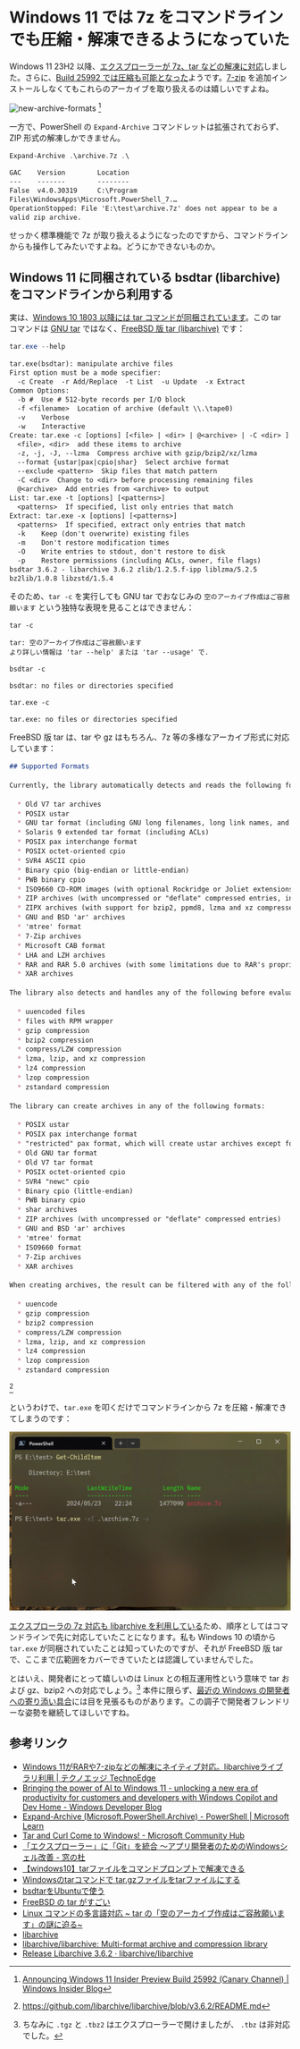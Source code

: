 # Windows 11 では 7z をコマンドラインでも圧縮・解凍できるようになっていた

Windows 11 23H2 以降、[エクスプローラーが 7z、tar などの解凍に対応](https://blogs.windows.com/windowsdeveloper/2023/05/23/bringing-the-power-of-ai-to-windows-11-unlocking-a-new-era-of-productivity-for-customers-and-developers-with-windows-copilot-and-dev-home/)しました。さらに、[Build 25992 では圧縮も可能となった](https://blogs.windows.com/windows-insider/2023/11/08/announcing-windows-11-insider-preview-build-25992-canary-channel/)ようです。[7-zip](https://7-zip.opensource.jp/) を追加インストールしなくてもこれらのアーカイブを取り扱えるのは嬉しいですよね。

![new-archive-formats](https://blogs.windows.com/wp-content/uploads/prod/sites/44/2023/11/new-archive-formats.png) [^1]

[^1]: [Announcing Windows 11 Insider Preview Build 25992 (Canary Channel) | Windows Insider Blog](https://blogs.windows.com/windows-insider/2023/11/08/announcing-windows-11-insider-preview-build-25992-canary-channel/)

一方で、PowerShell の `Expand-Archive` コマンドレットは拡張されておらず、ZIP 形式の解凍しかできません。

```powershell
Expand-Archive .\archive.7z .\
```

```log
GAC    Version        Location
---    -------        --------
False  v4.0.30319     C:\Program Files\WindowsApps\Microsoft.PowerShell_7.…
OperationStopped: File 'E:\test\archive.7z' does not appear to be a valid zip archive.
```

せっかく標準機能で 7z が取り扱えるようになったのですから、コマンドラインからも操作してみたいですよね。どうにかできないものか。

## Windows 11 に同梱されている bsdtar (libarchive) をコマンドラインから利用する

実は、[Windows 10 1803 以降には tar コマンドが同梱されています](https://techcommunity.microsoft.com/t5/containers/tar-and-curl-come-to-windows/ba-p/382409)。この tar コマンドは [GNU tar](https://www.gnu.org/software/tar/) ではなく、[FreeBSD 版 tar (libarchive)](https://www.libarchive.org/) です：

```powershell
tar.exe --help
```

```log
tar.exe(bsdtar): manipulate archive files
First option must be a mode specifier:
  -c Create  -r Add/Replace  -t List  -u Update  -x Extract
Common Options:
  -b #  Use # 512-byte records per I/O block
  -f <filename>  Location of archive (default \\.\tape0)
  -v    Verbose
  -w    Interactive
Create: tar.exe -c [options] [<file> | <dir> | @<archive> | -C <dir> ]
  <file>, <dir>  add these items to archive
  -z, -j, -J, --lzma  Compress archive with gzip/bzip2/xz/lzma
  --format {ustar|pax|cpio|shar}  Select archive format
  --exclude <pattern>  Skip files that match pattern
  -C <dir>  Change to <dir> before processing remaining files
  @<archive>  Add entries from <archive> to output
List: tar.exe -t [options] [<patterns>]
  <patterns>  If specified, list only entries that match
Extract: tar.exe -x [options] [<patterns>]
  <patterns>  If specified, extract only entries that match
  -k    Keep (don't overwrite) existing files
  -m    Don't restore modification times
  -O    Write entries to stdout, don't restore to disk
  -p    Restore permissions (including ACLs, owner, file flags)
bsdtar 3.6.2 - libarchive 3.6.2 zlib/1.2.5.f-ipp liblzma/5.2.5 bz2lib/1.0.8 libzstd/1.5.4
```

そのため、`tar -c` を実行しても GNU tar でおなじみの `空のアーカイブ作成はご容赦願います` という独特な表現を見ることはできません：

```Ubuntu 上の GNU tar v1.34:bash
tar -c
```

```log
tar: 空のアーカイブ作成はご容赦願います
より詳しい情報は 'tar --help' または 'tar --usage' で.
```

```Ubuntu 上の FreeBSD 版 tar v3.6.0:bash
bsdtar -c
```

```log
bsdtar: no files or directories specified
```

```Windows 11 に付属の FreeBSD 版 tar v3.6.2:powershell
tar.exe -c
```

```log
tar.exe: no files or directories specified
```

FreeBSD 版 tar は、tar や gz はもちろん、7z 等の多様なアーカイブ形式に対応しています：

```markdown
## Supported Formats

Currently, the library automatically detects and reads the following formats:

  * Old V7 tar archives
  * POSIX ustar
  * GNU tar format (including GNU long filenames, long link names, and sparse files)
  * Solaris 9 extended tar format (including ACLs)
  * POSIX pax interchange format
  * POSIX octet-oriented cpio
  * SVR4 ASCII cpio
  * Binary cpio (big-endian or little-endian)
  * PWB binary cpio
  * ISO9660 CD-ROM images (with optional Rockridge or Joliet extensions)
  * ZIP archives (with uncompressed or "deflate" compressed entries, including support for encrypted Zip archives)
  * ZIPX archives (with support for bzip2, ppmd8, lzma and xz compressed entries)
  * GNU and BSD 'ar' archives
  * 'mtree' format
  * 7-Zip archives
  * Microsoft CAB format
  * LHA and LZH archives
  * RAR and RAR 5.0 archives (with some limitations due to RAR's proprietary status)
  * XAR archives

The library also detects and handles any of the following before evaluating the archive:

  * uuencoded files
  * files with RPM wrapper
  * gzip compression
  * bzip2 compression
  * compress/LZW compression
  * lzma, lzip, and xz compression
  * lz4 compression
  * lzop compression
  * zstandard compression

The library can create archives in any of the following formats:

  * POSIX ustar
  * POSIX pax interchange format
  * "restricted" pax format, which will create ustar archives except for entries that require pax extensions (for long filenames, ACLs, etc).
  * Old GNU tar format
  * Old V7 tar format
  * POSIX octet-oriented cpio
  * SVR4 "newc" cpio
  * Binary cpio (little-endian)
  * PWB binary cpio
  * shar archives
  * ZIP archives (with uncompressed or "deflate" compressed entries)
  * GNU and BSD 'ar' archives
  * 'mtree' format
  * ISO9660 format
  * 7-Zip archives
  * XAR archives

When creating archives, the result can be filtered with any of the following:

  * uuencode
  * gzip compression
  * bzip2 compression
  * compress/LZW compression
  * lzma, lzip, and xz compression
  * lz4 compression
  * lzop compression
  * zstandard compression
```

[^2]

[^2]: <https://github.com/libarchive/libarchive/blob/v3.6.2/README.md>

というわけで、`tar.exe` を叩くだけでコマンドラインから 7z を圧縮・解凍できてしまうのです：

![libarchive](./img/libarchive.gif)

[エクスプローラの 7z 対応も libarchive を利用している](https://blogs.windows.com/windowsdeveloper/2023/05/23/bringing-the-power-of-ai-to-windows-11-unlocking-a-new-era-of-productivity-for-customers-and-developers-with-windows-copilot-and-dev-home/)ため、順序としてはコマンドラインで先に対応していたことになります。私も Windows 10 の頃から `tar.exe` が同梱されていたことは知っていたのですが、それが FreeBSD 版 tar で、ここまで広範囲をカバーできていたとは認識していませんでした。

とはいえ、開発者にとって嬉しいのは Linux との相互運用性という意味で tar および gz、bzip2 への対応でしょう。[^3] 本件に限らず、[最近の Windows の開発者への寄り添い具合](https://forest.watch.impress.co.jp/docs/news/1593848.html)には目を見張るものがあります。この調子で開発者フレンドリーな姿勢を継続してほしいですね。

[^3]: ちなみに `.tgz` と `.tbz2` はエクスプローラーで開けましたが、 `.tbz` は非対応でした。

## 参考リンク

* [Windows 11がRARや7-zipなどの解凍にネイティブ対応。libarchiveライブラリ利用 | テクノエッジ TechnoEdge](https://www.techno-edge.net/article/2023/05/25/1337.html)
* [Bringing the power of AI to Windows 11 - unlocking a new era of productivity for customers and developers with Windows Copilot and Dev Home - Windows Developer Blog](https://blogs.windows.com/windowsdeveloper/2023/05/23/bringing-the-power-of-ai-to-windows-11-unlocking-a-new-era-of-productivity-for-customers-and-developers-with-windows-copilot-and-dev-home/)
* [Expand-Archive (Microsoft.PowerShell.Archive) - PowerShell | Microsoft Learn](https://learn.microsoft.com/ja-jp/powershell/module/microsoft.powershell.archive/expand-archive?view=powershell-7.4)
* [Tar and Curl Come to Windows! - Microsoft Community Hub](https://techcommunity.microsoft.com/t5/containers/tar-and-curl-come-to-windows/ba-p/382409)
* [「エクスプローラー」に「Git」を統合 ～アプリ開発者のためのWindowsシェル改善 - 窓の杜](https://forest.watch.impress.co.jp/docs/news/1593848.html)
* [【windows10】tarファイルをコマンドプロンプトで解凍できる](https://qiita.com/rodeeeen/items/ebf2d328b88d1fc7381a)
* [Windowsのtarコマンドで tar.gzファイルをtarファイルにする](https://qiita.com/n_sato/items/5bee756165dbcc1a84c5)
* [bsdtarをUbuntuで使う](https://zenn.dev/yoichi/articles/freebsd-tar-on-ubuntu-linux)
* [FreeBSD の tar がすごい](https://qiita.com/s_mitu/items/b61b227d55e1d8bf9fc5)
* [Linux コマンドの多言語対応 ~ tar の「空のアーカイブ作成はご容赦願います」の謎に迫る~](https://www.kimullaa.com/posts/202001251000/)
* [libarchive](https://libarchive.org/)
* [libarchive/libarchive: Multi-format archive and compression library](https://github.com/libarchive/libarchive)
* [Release Libarchive 3.6.2 · libarchive/libarchive](https://github.com/libarchive/libarchive/releases/tag/v3.6.2)
